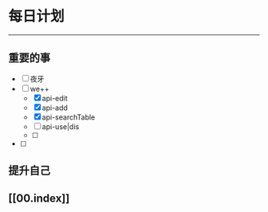
# 每日计划
---
## 重要的事

- [ ]  夜牙
- [ ]  we++
	- [x] api-edit
	- [x] api-add
	- [x] api-searchTable
	- [ ] api-use|dis
	- [ ] 
- [ ]  



## 提升自己

  



## [[00.index]]










